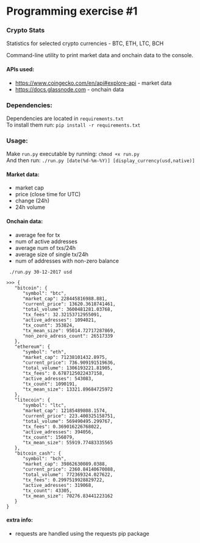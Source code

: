 # Programming exercise #1

### Crypto Stats
Statistics for selected crypto currencies - BTC, ETH, LTC, BCH

Command-line utility to print market data and onchain data to the console.

#### APIs used:
- https://www.coingecko.com/en/api#explore-api - market data
- https://docs.glassnode.com - onchain data

### Dependencies:
Dependencies are located in `requirements.txt`<br> 
To install them run: `pip install -r requirements.txt`

### Usage:
Make `run.py` executable by running:
`chmod +x run.py` <br>
And then run: `./run.py [date(%d-%m-%Y)] [display_currency(usd,native)]`

#### Market data:
- market cap
- price (close time for UTC)
- change (24h)
- 24h volume

#### Onchain data:
- average fee for tx
- num of active addresses
- average num of txs/24h
- average size of single tx/24h
- num of addresses with non-zero balance

```
 ./run.py 30-12-2017 usd

>>> {
   "bitcoin": {
      "symbol": "btc",
      "market_cap": 228445816988.881,
      "current_price": 13620.3618741461,
      "total_volume": 3600481281.03768,
      "tx_fees": 32.32153712955091,
      "active_adresses": 1094021,
      "tx_count": 353824,
      "tx_mean_size": 95014.72717287869,
      "non_zero_adress_count": 26517339
   },
   "ethereum": {
      "symbol": "eth",
      "market_cap": 71238101432.8975,
      "current_price": 736.909191519636,
      "total_volume": 1306193221.81905,
      "tx_fees": 0.6787125022437158,
      "active_adresses": 543083,
      "tx_count": 1090191,
      "tx_mean_size": 13321.89684725972
   },
   "litecoin": {
      "symbol": "ltc",
      "market_cap": 12185489808.1574,
      "current_price": 223.400325158751,
      "total_volume": 569490495.299767,
      "tx_fees": 0.369016226768022,
      "active_adresses": 394056,
      "tx_count": 156079,
      "tx_mean_size": 55919.77483335565
   },
   "bitcoin_cash": {
      "symbol": "bch",
      "market_cap": 39862630089.0388,
      "current_price": 2360.84140670088,
      "total_volume": 772369324.027622,
      "tx_fees": 0.2997519928829722,
      "active_adresses": 319068,
      "tx_count": 43305,
      "tx_mean_size": 70276.83441223162
   }
}
```

#### extra info:
- requests are handled using the requests pip package
